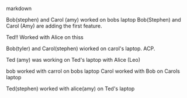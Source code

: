 
markdown

Bob(stephen) and Carol (amy) worked on bobs laptop
Bob(Stephen) and Carol (Amy) are adding the first feature.


Ted!! Worked with Alice on thiss

Bob(tyler) and Carol(stephen) wiorked on carol's laptop. ACP.

Ted (amy) was working on Ted's laptop with Alice (Leo)


bob worked with carrol on bobs laptop
Carol worked with Bob on Carols laptop

Ted(stephen) worked with alice(amy) on Ted's laptop

